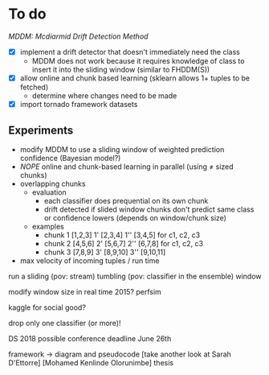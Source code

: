 # To do

*MDDM: Mcdiarmid Drift Detection Method*

- [x] implement a drift detector that doesn't immediately need the class
    - MDDM does not work because it requires knowledge of class to insert it into the sliding window (similar to FHDDM(S))
- [x] allow online and chunk based learning (sklearn allows 1+ tuples to be fetched)
    - determine where changes need to be made
- [x] import tornado framework datasets

## Experiments
- modify MDDM to use a sliding window of weighted prediction confidence (Bayesian model?)
-  *NOPE* online and chunk-based learning in parallel (using ≠ sized chunks)
- overlapping chunks
    - evaluation
        - each classifier does prequential on its own chunk
        - drift detected if slided window chunks don't predict same class or confidence lowers (depends on window/chunk size)
    - examples
        - chunk 1 [1,2,3] 1' [2,3,4] 1'' [3,4,5] for c1, c2, c3
        - chunk 2 [4,5,6] 2' [5,6,7] 2'' [6,7,8] for c1, c2, c3
        - chunk 3 [7,8,9] 3' [8,9,10] 3'' [9,10,11]
- max velocity of incoming tuples / run time


run a sliding (pov: stream) tumbling (pov: classifier in the ensemble) window

modify window size in real time 2015?
    perfsim

kaggle for social good?


drop only one classifier (or more)!

DS 2018 possible conference deadline June 26th

framework -> diagram and pseudocode
    [take another look at Sarah D'Ettorre] [Mohamed Kenlinde Olorunimbe] thesis